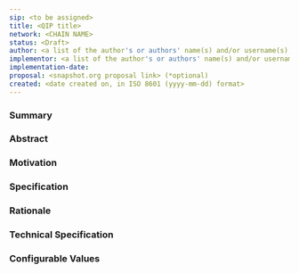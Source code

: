 ```yaml
---
sip: <to be assigned>
title: <QIP title>
network: <CHAIN NAME>
status: <Draft>
author: <a list of the author's or authors' name(s) and/or username(s), or name(s) and email(s), e.g. (use with the parentheses or triangular brackets): FirstName LastName (@GitHubUsername), FirstName LastName <foo@bar.com>, FirstName (@GitHubUsername) and GitHubUsername (@GitHubUsername)>
implementor: <a list of the author's or authors' name(s) and/or username(s), or name(s) and email(s), e.g. (use with the parentheses or triangular brackets): FirstName LastName (@GitHubUsername), FirstName LastName <foo@bar.com>, FirstName (@GitHubUsername) and GitHubUsername (@GitHubUsername)>
implementation-date:
proposal: <snapshot.org proposal link> (*optional)
created: <date created on, in ISO 8601 (yyyy-mm-dd) format>
---
```


<!--This is the suggested template for new QIPs. Note that Proposals number will be assigned by an editor. When opening a pull request to submit your Proposal, please use an abbreviated title in the filename, qip-draft_title_abbrev.md. The title should be 44 characters or less.-->

### Summary

<!--In clear and simple terms, describe the proposal and its intended goal. This should be non-technical and accessible to a casual community member.-->

### Abstract

<!--A short (~200 word) description of the proposed change, the abstract should clearly describe the proposed change. This is what will be done if the QIP is implemented, not why it should be done or how it will be done.-->

### Motivation

<!--Here is where you should describe why the proposal is needed - the problem statement. It is critical that you explain why the change is needed. Please note that the solution description does not go in this section.-->

### Specification

### Rationale

<!--The reasoning for the solution above should go here. Why did you propose to implement the change in this way? What were the considerations and trade-offs? The rationale fleshes out what motivated the design and why particular design decisions were made. It should describe alternate designs that were considered and related work. The rationale may also provide evidence of consensus within the community, and should discuss important objections or concerns raised during discussion.-->

### Technical Specification

<!--The technical specification should outline the changes to the protocol on a technical level.-->

### Configurable Values

<!--Please list all values configurable under this implementation, if applicable.-->
